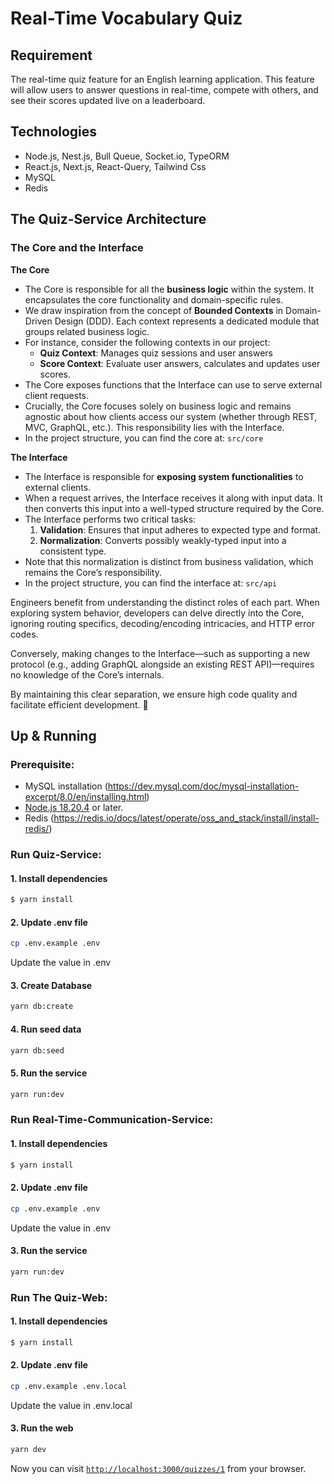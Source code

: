 # Real-Time Vocabulary Quiz

## Requirement
The real-time quiz feature for an English learning application. This feature will allow users to answer questions in real-time, compete with others, and see their scores updated live on a leaderboard.

## Technologies
 - Node.js, Nest.js, Bull Queue, Socket.io, TypeORM
 - React.js, Next.js, React-Query, Tailwind Css
 - MySQL
 - Redis

## The Quiz-Service Architecture
### The Core and the Interface

**The Core**

- The Core is responsible for all the **business logic** within the system. It encapsulates the core functionality and domain-specific rules.
- We draw inspiration from the concept of **Bounded Contexts** in Domain-Driven Design (DDD). Each context represents a dedicated module that groups related business logic.
- For instance, consider the following contexts in our project:
    - **Quiz Context**: Manages quiz sessions and user answers
    - **Score Context**: Evaluate user answers, calculates and updates user scores.
- The Core exposes functions that the Interface can use to serve external client requests.
- Crucially, the Core focuses solely on business logic and remains agnostic about how clients access our system (whether through REST, MVC, GraphQL, etc.). This responsibility lies with the Interface.
- In the project structure, you can find the core at: `src/core`

**The Interface**

- The Interface is responsible for **exposing system functionalities** to external clients.
- When a request arrives, the Interface receives it along with input data. It then converts this input into a well-typed structure required by the Core.
- The Interface performs two critical tasks:
    1. **Validation**: Ensures that input adheres to expected type and format.
    2. **Normalization**: Converts possibly weakly-typed input into a consistent type.
- Note that this normalization is distinct from business validation, which remains the Core’s responsibility.
- In the project structure, you can find the interface at: `src/api`
    

Engineers benefit from understanding the distinct roles of each part. When exploring system behavior, developers can delve directly into the Core, ignoring routing specifics, decoding/encoding intricacies, and HTTP error codes.

Conversely, making changes to the Interface—such as supporting a new protocol (e.g., adding GraphQL alongside an existing REST API)—requires no knowledge of the Core’s internals.

By maintaining this clear separation, we ensure high code quality and facilitate efficient development. 🚀

## Up & Running
### Prerequisite: 
- MySQL installation (https://dev.mysql.com/doc/mysql-installation-excerpt/8.0/en/installing.html)
- [Node.js 18.20.4](https://nodejs.org/)  or later.
- Redis (https://redis.io/docs/latest/operate/oss_and_stack/install/install-redis/)

 
### Run Quiz-Service:

#### 1. Install dependencies
```bash
$ yarn install
```

#### 2. Update .env file

```bash
cp .env.example .env
```

Update the value in .env

#### 3. Create Database

```bash
yarn db:create
```

#### 4. Run seed data
```bash
yarn db:seed
```

#### 5. Run the service
```bash
yarn run:dev
```

### Run Real-Time-Communication-Service:

#### 1. Install dependencies
```bash
$ yarn install
```

#### 2. Update .env file
```bash
cp .env.example .env
```

Update the value in .env

#### 3. Run the service
```bash
yarn run:dev
```

### Run The Quiz-Web:
#### 1. Install dependencies
```bash
$ yarn install
```

#### 2. Update .env file

```bash
cp .env.example .env.local
```

Update the value in .env.local

#### 3. Run the web
```bash
yarn dev
```

Now you can visit [`http://localhost:3000/quizzes/1`](http://localhost:3000/quizzes/1) from your browser.
